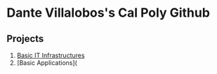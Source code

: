# Dante Villalobos's Cal Poly Github 
## Projects 

1. [Basic IT Infrastructures](https://github.com/Danch200/Dante-Villalobos-/blob/main/output.txt)
2. [Basic Applications](
